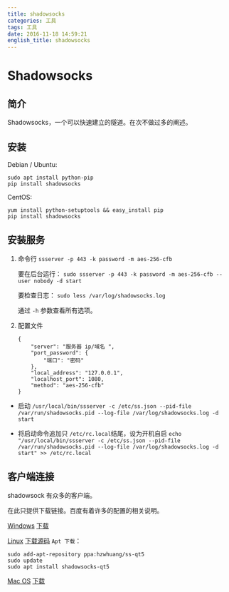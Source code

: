 ```yaml
---
title: shadowsocks
categories: 工具
tags: 工具
date: 2016-11-18 14:59:21
english_title: shadowsocks
---
```


Shadowsocks
===========

简介
----

Shadowsocks，一个可以快速建立的隧道。在次不做过多的阐述。

安装
----

Debian / Ubuntu:

    sudo apt install python-pip
    pip install shadowsocks

CentOS:

    yum install python-setuptools && easy_install pip
    pip install shadowsocks

安装服务
-------

1. 命令行
    `ssserver -p 443 -k password -m aes-256-cfb`

    要在后台运行：
    `sudo ssserver -p 443 -k password -m aes-256-cfb --user nobody -d start`

    要检查日志：
    `sudo less /var/log/shadowsocks.log`

    通过 `-h` 参数查看所有选项。

2. 配置文件
    ```
    {
        "server": "服务器 ip/域名 ",
        "port_password": {
            "端口": "密码"
        },
        "local_address": "127.0.0.1",
        "localhost_port": 1080,
        "method": "aes-256-cfb"
    }
    ```

* 启动
`/usr/local/bin/ssserver -c /etc/ss.json --pid-file /var/run/shadowsocks.pid --log-file /var/log/shadowsocks.log -d start`

* 将启动命令追加只 `/etc/rc.local`结尾，设为开机自启
`echo "/usr/local/bin/ssserver -c /etc/ss.json --pid-file /var/run/shadowsocks.pid --log-file /var/log/shadowsocks.log -d start" >> /etc/rc.local`


客户端连接
--------

shadowsock 有众多的客户端。

在此只提供下载链接。百度有着许多的配置的相关说明。

[Windows](https://github.com/shadowsocks/shadowsocks-windows/releases)
[下载](https://github.com/shadowsocks/shadowsocks-windows/releases/download/3.3.4/Shadowsocks-3.3.4.zip)

[Linux](https://github.com/shadowsocks/shadowsocks-qt5/releases)
[下载源码](https://github.com/shadowsocks/shadowsocks-qt5/archive/v2.7.0.tar.gz)
`Apt 下载`：
```
sudo add-apt-repository ppa:hzwhuang/ss-qt5
sudo update
sudo apt install shadowsocks-qt5
```

[Mac OS](https://github.com/shadowsocks/shadowsocks-iOS/releases)
[下载](https://github.com/shadowsocks/shadowsocks-iOS/releases/download/2.6.3/ShadowsocksX-2.6.3.dmg)

